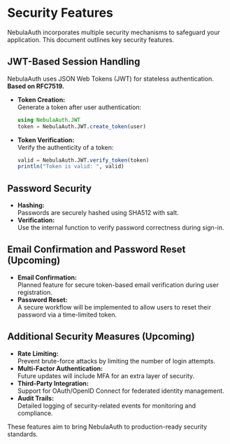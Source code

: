 # Security Features

NebulaAuth incorporates multiple security mechanisms to safeguard your application. This document outlines key security features.

## JWT-Based Session Handling
NebulaAuth uses JSON Web Tokens (JWT) for stateless authentication.
**Based on RFC7519.**

- **Token Creation:**  
  Generate a token after user authentication:
  ```julia
  using NebulaAuth.JWT
  token = NebulaAuth.JWT.create_token(user)
  ```
- **Token Verification:**  
  Verify the authenticity of a token:
  ```julia
  valid = NebulaAuth.JWT.verify_token(token)
  println("Token is valid: ", valid)
  ```

## Password Security
- **Hashing:**  
  Passwords are securely hashed using SHA512 with salt.  
- **Verification:**  
  Use the internal function to verify password correctness during sign-in.

## Email Confirmation and Password Reset (Upcoming)
- **Email Confirmation:**  
  Planned feature for secure token-based email verification during user registration.
- **Password Reset:**  
  A secure workflow will be implemented to allow users to reset their password via a time-limited token.

## Additional Security Measures (Upcoming)
- **Rate Limiting:**  
  Prevent brute-force attacks by limiting the number of login attempts.
- **Multi-Factor Authentication:**  
  Future updates will include MFA for an extra layer of security.
- **Third-Party Integration:**  
  Support for OAuth/OpenID Connect for federated identity management.
- **Audit Trails:**  
  Detailed logging of security-related events for monitoring and compliance.

These features aim to bring NebulaAuth to production-ready security standards.
